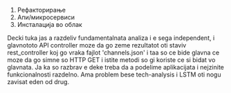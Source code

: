 1. Рефакторирање
2. Апи/микросервиси
3. Инсталација во облак


Decki tuka jas a razdeliv fundamentalnata analiza i e sega independent, i glavnototo API controller moze da go zeme 
rezultatot oti staviv rest_controller koj go vraka fajlot 'channels.json' i taa so ce bide glavna ce moze da go simne so HTTP GET i istite metodi so gi koriste ce si bidat vo glavnata. Ja ka so razbrav e deke treba da a podelime aplikacijata i nejzinite funkcionalnosti razdelno. Ama problem bese tech-analysis i LSTM oti nogu zavisat eden od drug.
